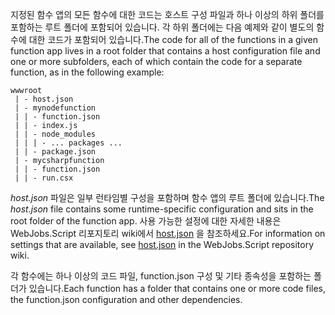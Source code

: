 
<span data-ttu-id="55298-101">지정된 함수 앱의 모든 함수에 대한 코드는 호스트 구성 파일과 하나 이상의 하위 폴더를 포함하는 루트 폴더에 포함되어 있습니다. 각 하위 폴더에는 다음 예제와 같이 별도의 함수에 대한 코드가 포함되어 있습니다.</span><span class="sxs-lookup"><span data-stu-id="55298-101">The code for all of the functions in a given function app lives in a root folder that contains a host configuration file and one or more subfolders, each of which contain the code for a separate function, as in the following example:</span></span>

```
wwwroot
 | - host.json
 | - mynodefunction
 | | - function.json
 | | - index.js
 | | - node_modules
 | | | - ... packages ...
 | | - package.json
 | - mycsharpfunction
 | | - function.json
 | | - run.csx
```

<span data-ttu-id="55298-102">*host.json* 파일은 일부 런타임별 구성을 포함하며 함수 앱의 루트 폴더에 있습니다.</span><span class="sxs-lookup"><span data-stu-id="55298-102">The *host.json* file contains some runtime-specific configuration and sits in the root folder of the function app.</span></span> <span data-ttu-id="55298-103">사용 가능한 설정에 대한 자세한 내용은 WebJobs.Script 리포지토리 wiki에서 [host.json](https://github.com/Azure/azure-webjobs-sdk-script/wiki/host.json) 을 참조하세요.</span><span class="sxs-lookup"><span data-stu-id="55298-103">For information on settings that are available, see [host.json](https://github.com/Azure/azure-webjobs-sdk-script/wiki/host.json) in the WebJobs.Script repository wiki.</span></span>

<span data-ttu-id="55298-104">각 함수에는 하나 이상의 코드 파일, function.json 구성 및 기타 종속성을 포함하는 폴더가 있습니다.</span><span class="sxs-lookup"><span data-stu-id="55298-104">Each function has a folder that contains one or more code files, the function.json configuration and other dependencies.</span></span>

